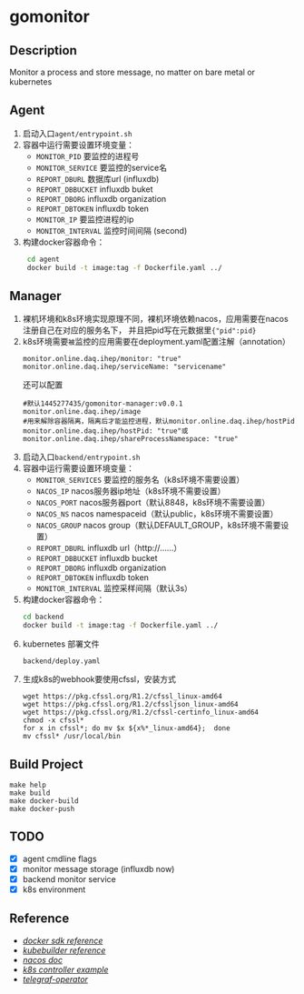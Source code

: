 # gomonitor

## Description

Monitor a process and store message, no matter on bare metal or kubernetes

## Agent
1. 启动入口`agent/entrypoint.sh`
2. 容器中运行需要设置环境变量：
   - `MONITOR_PID` 要监控的进程号
   - `MONITOR_SERVICE` 要监控的service名
   - `REPORT_DBURL` 数据库url (influxdb)
   - `REPORT_DBBUCKET` influxdb buket
   - `REPORT_DBORG` influxdb organization
   - `REPORT_DBTOKEN` influxdb token
   - `MONITOR_IP` 要监控进程的ip
   - `MONITOR_INTERVAL` 监控时间间隔 (second)
3. 构建docker容器命令：
   ```sh
    cd agent
    docker build -t image:tag -f Dockerfile.yaml ../
   ```

## Manager
1. 裸机环境和k8s环境实现原理不同，裸机环境依赖nacos，应用需要在nacos注册自己在对应的服务名下，
   并且把pid写在元数据里`{"pid":pid}`
2. k8s环境需要`被`监控的应用需要在deployment.yaml配置注解（annotation）
   ```
   monitor.online.daq.ihep/monitor: "true"
   monitor.online.daq.ihep/serviceName: "servicename"
   ```
   还可以配置
   ```
   #默认1445277435/gomonitor-manager:v0.0.1
   monitor.online.daq.ihep/image
   #用来解除容器隔离，隔离后才能监控进程，默认monitor.online.daq.ihep/hostPid
   monitor.online.daq.ihep/hostPid: "true"或monitor.online.daq.ihep/shareProcessNamespace: "true"
   ```
3. 启动入口`backend/entrypoint.sh`
4. 容器中运行需要设置环境变量：
   - `MONITOR_SERVICES` 要监控的服务名（k8s环境不需要设置）
   - `NACOS_IP` nacos服务器ip地址（k8s环境不需要设置）
   - `NACOS_PORT` nacos服务器port（默认8848，k8s环境不需要设置）
   - `NACOS_NS` nacos namespaceid（默认public，k8s环境不需要设置）
   - `NACOS_GROUP` nacos group（默认DEFAULT_GROUP，k8s环境不需要设置）
   - `REPORT_DBURL` influxdb url（http://......）
   - `REPORT_DBBUCKET` influxdb bucket
   - `REPORT_DBORG` influxdb organization
   - `REPORT_DBTOKEN` influxdb token
   - `MONITOR_INTERVAL` 监控采样间隔（默认3s）
5. 构建docker容器命令：
   ```sh
   cd backend
   docker build -t image:tag -f Dockerfile.yaml ../
   ```
6. kubernetes 部署文件
   ```
   backend/deploy.yaml
   ```
7. 生成k8s的webhook要使用cfssl，安装方式
   ```
   wget https://pkg.cfssl.org/R1.2/cfssl_linux-amd64
   wget https://pkg.cfssl.org/R1.2/cfssljson_linux-amd64
   wget https://pkg.cfssl.org/R1.2/cfssl-certinfo_linux-amd64
   chmod -x cfssl*
   for x in cfssl*; do mv $x ${x%*_linux-amd64};  done
   mv cfssl* /usr/local/bin
   ```

## Build Project
```
make help
make build
make docker-build
make docker-push
```

## TODO

- [x] agent cmdline flags
- [x] monitor message storage (influxdb now)
- [x] backend monitor service
- [x] k8s environment

## Reference
- _[docker sdk reference](https://docs.docker.com/engine/api/v1.41/)_
- _[kubebuilder reference](https://book.kubebuilder.io/)_
- _[nacos doc](https://nacos.io/zh-cn/docs/quick-start.html)_
- _[k8s controller example](https://github.com/kubernetes-sigs/controller-runtime/tree/master/examples/builtins)_
- _[telegraf-operator](https://github.com/influxdata/telegraf-operator)_